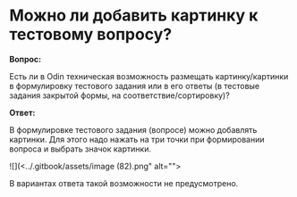 # Можно ли добавить картинку к тестовому вопросу?

**Вопрос:**

Есть ли в Odin техническая возможность размещать картинку/картинки в формулировку тестового задания или в его ответы (в тестовые задания закрытой формы, на соответствие/сортировку)?

**Ответ:**

В формулировке тестового задания (вопросе) можно добавлять картинки. Для этого надо нажать на три точки при формировании вопроса и выбрать значок картинки.

![](<../.gitbook/assets/image (82).png" alt=""><figcaption></figcaption></figure>

В вариантах ответа такой возможности не предусмотрено.
